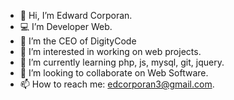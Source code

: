 - 👋 Hi, I’m Edward Corporan.
- 💻 I’m Developer Web.
- 🏣 I’m the CEO of DigityCode
- 👀 I’m interested in working on web projects.
- 🌱 I’m currently learning php, js, mysql, git, jquery.
- 💞️ I’m looking to collaborate on Web Software.
- 📫 How to reach me: edcorporan3@gmail.com.

<!---
edcorporan/edcorporan is a ✨ special ✨ repository because its `README.md` (this file) appears on your GitHub profile.
You can click the Preview link to take a look at your changes.
--->
